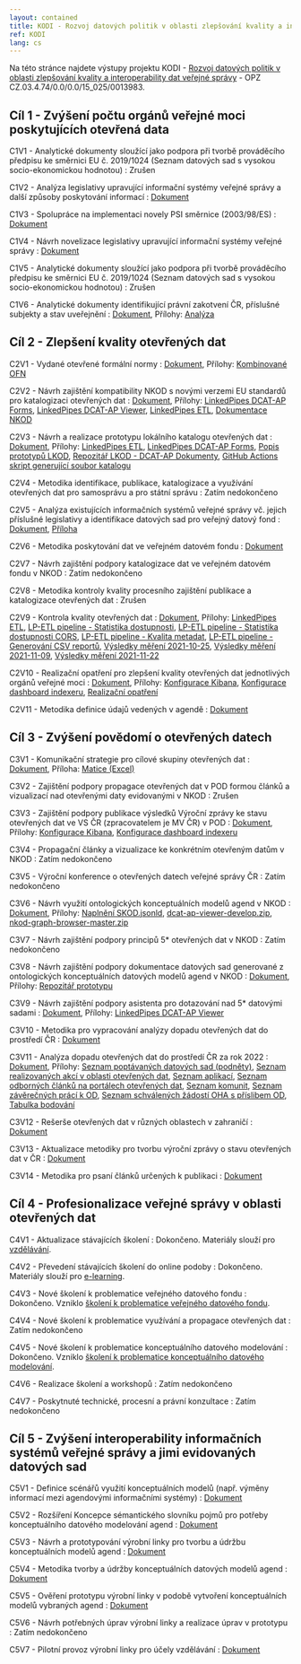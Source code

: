 ```yaml
---
layout: contained
title: KODI - Rozvoj datových politik v oblasti zlepšování kvality a interoperability dat veřejné správy
ref: KODI
lang: cs
---
```


Na této stránce najdete výstupy projektu KODI - [Rozvoj datových politik v oblasti zlepšování kvality a interoperability dat veřejné správy](https://www.esfcr.cz/projekty-opz/-/asset_publisher/ODuZumtPTtTa/content/rozvoj-datovych-politik-v-oblasti-zlepsovani-kvality-a-interoperability-dat-verejne-spravy) - OPZ CZ.03.4.74/0.0/0.0/15_025/0013983.

## Cíl 1 - Zvýšení počtu orgánů veřejné moci poskytujících otevřená data
C1V1 - Analytické dokumenty sloužící jako podpora při tvorbě prováděcího předpisu ke směrnici EU č. 2019/1024 (Seznam datových sad s vysokou socio-ekonomickou hodnotou)
: Zrušen

C1V2 - Analýza legislativy upravující informační systémy veřejné správy a další způsoby poskytování informací
: [Dokument](výstupy/C1V2.pdf)

C1V3 - Spolupráce na implementaci novely PSI směrnice (2003/98/ES)
: [Dokument](výstupy/C1V3.pdf)

C1V4 - Návrh novelizace legislativy upravující informační systémy veřejné správy
: [Dokument](výstupy/C1V4.pdf)

C1V5 - Analytické dokumenty sloužící jako podpora při tvorbě prováděcího předpisu ke směrnici EU č. 2019/1024 (Seznam datových sad s vysokou socio-ekonomickou hodnotou)
: Zrušen

C1V6 - Analytické dokumenty identifikující právní zakotvení ČR, příslušné subjekty a stav uveřejnění
: [Dokument](výstupy/C1V6.pdf), Přílohy: [Analýza](výstupy/C1V6/anal%C3%BDza.xlsx)

## Cíl 2 - Zlepšení kvality otevřených dat
C2V1 - Vydané otevřené formální normy
: [Dokument](výstupy/C2V1.pdf), Přílohy: [Kombinované OFN](výstupy/C2V1/ofn-kombinované.pdf)

C2V2 - Návrh zajištění kompatibility NKOD s novými verzemi EU standardů pro katalogizaci otevřených dat
: [Dokument](výstupy/C2V2.pdf), Přílohy: [LinkedPipes DCAT-AP Forms](výstupy/C2V2/dcat-ap-forms-develop.zip), [LinkedPipes DCAT-AP Viewer](výstupy/C2V2/dcat-ap-viewer-develop.zip), [LinkedPipes ETL](výstupy/C2V2/etl-develop.zip), [Dokumentace NKOD](výstupy/C2V2/nkod-master.zip)

C2V3 - Návrh a realizace prototypu lokálního katalogu otevřených dat
: [Dokument](výstupy/C2V3.pdf), Přílohy: [LinkedPipes ETL](výstupy/C2V3/etl-develop.zip), [LinkedPipes DCAT-AP Forms](výstupy/C2V3/dcat-ap-forms-develop.zip), [Popis prototypů LKOD](výstupy/C2V3/lkod-master.zip), [Repozitář LKOD - DCAT-AP Dokumenty](výstupy/C2V3/lkod-min-main.zip), [GitHub Actions skript generující soubor katalogu](výstupy/C2V3/lkod-github-actions-master.zip)

C2V4 - Metodika identifikace, publikace, katalogizace a využívání otevřených dat pro samosprávu a pro státní správu
: Zatím nedokončeno

C2V5 - Analýza existujících informačních systémů veřejné správy vč. jejich příslušné legislativy a identifikace datových sad pro veřejný datový fond
: [Dokument](výstupy/C2V5.pdf), [Příloha](výstupy/C2V5/příloha.xlsx)

C2V6 - Metodika poskytování dat ve veřejném datovém fondu
: [Dokument](výstupy/C2V6.pdf)

C2V7 - Návrh zajištění podpory katalogizace dat ve veřejném datovém fondu v NKOD
: Zatím nedokončeno

C2V8 - Metodika kontroly kvality procesního zajištění publikace a katalogizace otevřených dat
: Zrušen

C2V9 - Kontrola kvality otevřených dat
: [Dokument](výstupy/C2V9.pdf), Přílohy: [LinkedPipes ETL](výstupy/C2V9/etl-develop.zip), [LP-ETL pipeline - Statistika dostupnosti](výstupy/C2V9/09%20Statistika%20dostupnosti%20distribuc%C3%AD%2C%20sch%C3%A9mat%2C%20podm%C3%ADnek%20u%C5%BEit%C3%AD%20a%20dokumentace%20-%20HEAD.jsonld), [LP-ETL pipeline - Statistika dostupnosti CORS](výstupy/C2V9/10%20Statistika%20dostupnosti%20distribuc%C3%AD%2C%20sch%C3%A9mat%2C%20podm%C3%ADnek%20u%C5%BEit%C3%AD%20a%20dokumentace%20-%20CORS.jsonld), [LP-ETL pipeline - Kvalita metadat](výstupy/C2V9/11%20Kvalita%20metadatov%C3%BDch%20z%C3%A1znam%C5%AF%20v%20NKOD%20DQV.jsonld), [LP-ETL pipeline - Generování CSV reportů](výstupy/C2V9/13%20Generov%C3%A1n%C3%AD%20report%C5%AF%20v%20CSV.jsonld), [Výsledky měření 2021-10-25](výstupy/C2V9/2021-10-25.zip), [Výsledky měření 2021-11-09](výstupy/C2V9/2021-11-09.zip), [Výsledky měření 2021-11-22](výstupy/C2V9/2021-11-22.zip)

C2V10 - Realizační opatření pro zlepšení kvality otevřených dat jednotlivých orgánů veřejné moci
: [Dokument](výstupy/C2V10.pdf), Přílohy: [Konfigurace Kibana](výstupy/C2V10/export.ndjson), [Konfigurace dashboard indexeru](výstupy/C2V10/indexer-configs.conf), [Realizační opatření](výstupy/C2V10/realiza%C4%8Dn%C3%AD-opat%C5%99en%C3%AD.zip)

C2V11 - Metodika definice údajů vedených v agendě
: [Dokument](výstupy/C2V11.pdf)

## Cíl 3 - Zvýšení povědomí o otevřených datech
C3V1 - Komunikační strategie pro cílové skupiny otevřených dat
: [Dokument](výstupy/C3V1.pdf), Příloha: [Matice (Excel)](výstupy/C3V1/matice.xlsx)

C3V2 - Zajištění podpory propagace otevřených dat v POD formou článků a vizualizací nad otevřenými daty evidovanými v NKOD
: Zrušen

C3V3 - Zajištění podpory publikace výsledků Výroční zprávy ke stavu otevřených dat ve VS ČR (zpracovatelem je MV ČR) v POD
: [Dokument](výstupy/C3V3.pdf), Přílohy: [Konfigurace Kibana](výstupy/C3V3/export.ndjson), [Konfigurace dashboard indexeru](výstupy/C3V3/indexer-configs.conf)

C3V4 - Propagační články a vizualizace ke konkrétním otevřeným datům v NKOD
: Zatím nedokončeno

C3V5 - Výroční konference o otevřených datech veřejné správy ČR
: Zatím nedokončeno

C3V6 - Návrh využití ontologických konceptuálních modelů agend v NKOD
: [Dokument](výstupy/C3V6.pdf), Přílohy: [Naplnění SKOD.jsonld](v%C3%BDstupy/C3V6/Napln%C4%9Bn%C3%AD%20SKOD.jsonld), [dcat-ap-viewer-develop.zip](v%C3%BDstupy/C3V6/dcat-ap-viewer-develop.zip), [nkod-graph-browser-master.zip](v%C3%BDstupy/C3V6/nkod-graph-browser-master.zip)

C3V7 - Návrh zajištění podpory principů 5* otevřených dat v NKOD
: Zatím nedokončeno

C3V8 - Návrh zajištění podpory dokumentace datových sad generované z ontologických konceptuálních datových modelů agend v NKOD
: [Dokument](výstupy/C3V8.pdf), Přílohy: [Repozitář prototypu](výstupy/C3V8/model-driven-data-main.zip)

C3V9 - Návrh zajištění podpory asistenta pro dotazování nad 5* datovými sadami
: [Dokument](výstupy/C3V9.pdf), Přílohy: [LinkedPipes DCAT-AP Viewer](výstupy/C3V9/dcat-ap-viewer-develop.zip)

C3V10 - Metodika pro vypracování analýzy dopadu otevřených dat do prostředí ČR
: [Dokument](výstupy/C3V10.pdf)

C3V11 - Analýza dopadu otevřených dat do prostředí ČR za rok 2022
: [Dokument](výstupy/C3V11.pdf), Přílohy: [Seznam poptávaných datových sad (podněty)](výstupy/C3V11/Příloha_1_Seznam%20popt%C3%A1van%C3%BDch%20datov%C3%BDch%20sad%20(podn%C4%9Bty).xlsx), [Seznam realizovaných akcí v oblasti otevřených dat](výstupy/C3V11/Příloha_2_Seznam%20realizovan%C3%BDch%20akc%C3%AD%20v%20oblasti%20otev%C5%99en%C3%BDch%20dat.xlsx), [Seznam aplikací](výstupy/C3V11/Příloha_3_Seznam%20aplikac%C3%AD.xlsx), [Seznam odborných článků na portálech otevřených dat](výstupy/C3V11/Příloha_4_Seznam%20odborn%C3%BDch%20%C4%8Dl%C3%A1nk%C5%AF%20na%20port%C3%A1lech%20otev%C5%99en%C3%BDch%20dat.xlsx), [Seznam komunit](výstupy/C3V11/Příloha_5_Seznam%20komunit.xlsx), [Seznam závěrečných prácí k OD](výstupy/C3V11/Příloha_6_Seznam%20z%C3%A1v%C4%9Bre%C4%8Dn%C3%BDch%20pr%C3%A1c%C3%AD%20k%20OD.xlsx), [Seznam schválených žádostí OHA s příslibem OD](výstupy/C3V11/Příloha_7_Seznam%20schv%C3%A1len%C3%BDch%20%C5%BE%C3%A1dost%C3%AD%20OHA%20s%20p%C5%99%C3%ADslibem%20OD.xlsx), [Tabulka bodování](výstupy/C3V11/Příloha_8_Tabulka%20bodov%C3%A1n%C3%AD.xlsx)

C3V12 - Rešerše otevřených dat v různých oblastech v zahraničí
: [Dokument](výstupy/C3V12.pdf)

C3V13 - Aktualizace metodiky pro tvorbu výroční zprávy o stavu otevřených dat v ČR
: [Dokument](výstupy/C3V13.pdf)

C3V14 - Metodika pro psaní článků určených k publikaci
: [Dokument](výstupy/C3V14.pdf)

## Cíl 4 - Profesionalizace veřejné správy v oblasti otevřených dat
C4V1 - Aktualizace stávajících školení
: Dokončeno. Materiály slouží pro [vzdělávání](/vzdělávání).

C4V2 - Převedení stávajících školení do online podoby
: Dokončeno. Materiály slouží pro [e-learning](/vzdělávání/e-learning/).

C4V3 - Nové školení k problematice veřejného datového fondu
: Dokončeno. Vzniklo [školení k problematice veřejného datového fondu](/vzdělávání/e-learning/veřejný-datový-fond-VDF-v-architektuře-veřejné-správy/).

C4V4 - Nové školení k problematice využívání a propagace otevřených dat
: Zatím nedokončeno

C4V5 - Nové školení k problematice konceptuálního datového modelování
: Dokončeno. Vzniklo [školení k problematice konceptuálního datového modelování](/vzdělávání/on-line/#modelování-významu-dat-ve-veřejné-správě).

C4V6 - Realizace školení a workshopů
: Zatím nedokončeno

C4V7 - Poskytnuté technické, procesní a právní konzultace
: Zatím nedokončeno

## Cíl 5 - Zvýšení interoperability informačních systémů veřejné správy a jimi evidovaných datových sad
C5V1 - Definice scénářů využití konceptuálních modelů (např. výměny informací mezi agendovými informačními systémy)
: [Dokument](výstupy/C5V1.pdf)

C5V2 - Rozšíření Koncepce sémantického slovníku pojmů pro potřeby konceptuálního datového modelování agend
: [Dokument](výstupy/C5V2.pdf)

C5V3 - Návrh a prototypování výrobní linky pro tvorbu a údržbu konceptuálních modelů agend
: [Dokument](výstupy/C5V3.pdf)

C5V4 - Metodika tvorby a údržby konceptuálních datových modelů agend
: [Dokument](výstupy/C5V4.pdf)

C5V5 - Ověření prototypu výrobní linky v podobě vytvoření konceptuálních modelů vybraných agend
: [Dokument](výstupy/C5V5.pdf)

C5V6 - Návrh potřebných úprav výrobní linky a realizace úprav v prototypu
: Zatím nedokončeno

C5V7 - Pilotní provoz výrobní linky pro účely vzdělávání
: [Dokument](výstupy/C5V7.pdf)
